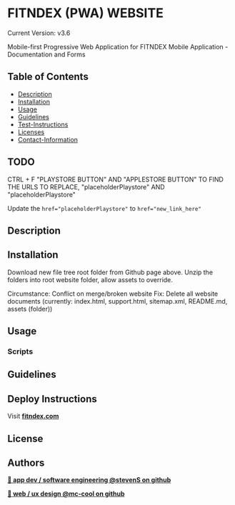# FITNDEX (PWA) WEBSITE
Current Version: v3.6

Mobile-first Progressive Web Application for FITNDEX Mobile Application - Documentation and Forms

## Table of Contents

- [Description](#description)
- [Installation](#install)
- [Usage](#usage)
- [Guidelines](#guidelines)
- [Test-Instructions](#test)
- [Licenses](#license)
- [Contact-Information](#email)

## TODO
CTRL + F "PLAYSTORE BUTTON" AND "APPLESTORE BUTTON" TO FIND THE URLS TO REPLACE, "placeholderPlaystore" AND "placeholderPlaystore"

Update the `href="placeholderPlaystore"` to `href="new_link_here"`
## Description

## Installation
Download new file tree root folder from Github page above. Unzip the folders into root website folder, allow assets to override. 

Circumstance: Conflict on merge/broken website
Fix: Delete all website documents (currently: index.html, support.html, sitemap.xml, README.md, assets (folder))
## Usage

### Scripts

## Guidelines

## Deploy Instructions
Visit **[ fitndex.com ](https://fitndex.com)**

## License
## Authors
**[🤖 app dev / software engineering @stevenS on github ](https://github.com/)**

**[🐉 web / ux design @mc-cool on github ](https://github.com/m-ccool)**


